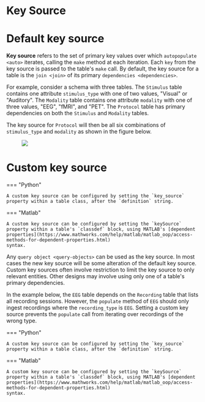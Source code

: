 # Key Source

# Default key source

**Key source** refers to the set of primary key values over which
`autopopulate <auto>` iterates, calling the `make` method at each
iteration. Each `key` from the key source is passed to the table's
`make` call. By default, the key source for a table is the `join <join>`
of its primary `dependencies <dependencies>`.

For example, consider a schema with three tables. The `Stimulus` table
contains one attribute `stimulus_type` with one of two values, "Visual"
or "Auditory". The `Modality` table contains one attribute `modality`
with one of three values, "EEG", "fMRI", and "PET". The `Protocol` table
has primary dependencies on both the `Stimulus` and `Modality` tables.

The key source for `Protocol` will then be all six combinations of
`stimulus_type` and `modality` as shown in the figure below.

<figure>
<img src="../_static/img/key_source_combination.png"
class="align-center" />
</figure>

# Custom key source

=== "Python"

    A custom key source can be configured by setting the `key_source`
    property within a table class, after the `definition` string.

=== "Matlab"

    A custom key source can be configured by setting the `keySource`
    property within a table's `classdef` block, using MATLAB's [dependent
    properties](https://www.mathworks.com/help/matlab/matlab_oop/access-methods-for-dependent-properties.html)
    syntax.

Any `query object <query-objects>` can be used as the key source. In
most cases the new key source will be some alteration of the default key
source. Custom key sources often involve restriction to limit the key
source to only relevant entities. Other designs may involve using only
one of a table's primary dependencies.

In the example below, the `EEG` table depends on the `Recording` table
that lists all recording sessions. However, the `populate` method of
`EEG` should only ingest recordings where the `recording_type` is `EEG`.
Setting a custom key source prevents the `populate` call from iterating
over recordings of the wrong type.

=== "Python"

    A custom key source can be configured by setting the `key_source`
    property within a table class, after the `definition` string.

=== "Matlab"

    A custom key source can be configured by setting the `keySource`
    property within a table's `classdef` block, using MATLAB's [dependent
    properties](https://www.mathworks.com/help/matlab/matlab_oop/access-methods-for-dependent-properties.html)
    syntax.

